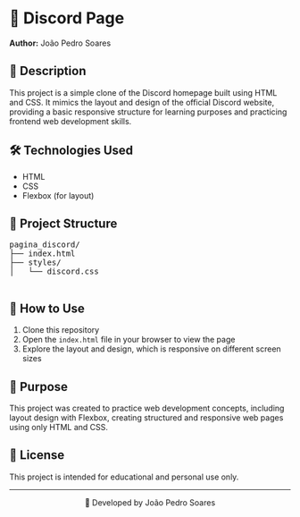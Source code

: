 
</head>
<body>
  <h1>💬 Discord Page</h1>
  <p><strong>Author:</strong> João Pedro Soares</p>

  <h2>📌 Description</h2>
  <p>This project is a simple clone of the Discord homepage built using HTML and CSS. It mimics the layout and design of the official Discord website, providing a basic responsive structure for learning purposes and practicing frontend web development skills.</p>

  <h2>🛠️ Technologies Used</h2>
  <ul>
    <li>HTML</li>
    <li>CSS</li>
    <li>Flexbox (for layout)</li>
  </ul>

  <h2>📂 Project Structure</h2>
  <pre>
pagina_discord/
├── index.html
├── styles/
│   └── discord.css
  </pre>

  <h2>🚀 How to Use</h2>
  <ol>
    <li>Clone this repository</li>
    <li>Open the <code>index.html</code> file in your browser to view the page</li>
    <li>Explore the layout and design, which is responsive on different screen sizes</li>
  </ol>

  <h2>🎯 Purpose</h2>
  <p>This project was created to practice web development concepts, including layout design with Flexbox, creating structured and responsive web pages using only HTML and CSS.</p>

  <h2>📄 License</h2>
  <p>This project is intended for educational and personal use only.</p>

  <hr>
  <p align="center">📘 Developed by João Pedro Soares</p>
</body>
</html>
